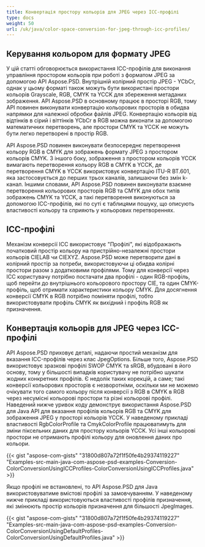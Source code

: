 ```yaml
---
title: Конвертація простору кольорів для JPEG через ICC-профілі
type: docs
weight: 50
url: /uk/java/color-space-conversion-for-jpeg-through-icc-profiles/
---
```


## **Керування кольором для формату JPEG**

У цій статті обговорюється використання ICC-профілів для виконання управління простором кольорів при роботі з форматом JPEG за допомогою API Aspose.PSD. Внутрішній колірний простір JPEG - YCbCr, однак у цьому форматі також можуть бути використані простори кольорів Grayscale, RGB, CMYK та YCCK для збереження метаданих зображення. API Aspose.PSD в основному працює в просторі RGB, тому API повинен виконувати конвертацію кольорових просторів в обидва напрямки для належної обробки файлів JPEG. Конвертацію кольорів від відтінків в сірий і віттінків YCbCr в RGB можна виконати за допомогою математичних перетворень, але простори CMYK та YCCK не можуть бути легко перетворені в простір RGB.

API Aspose.PSD повинен виконувати безпосереднє перетворення кольору RGB в CMYK для зображень формату JPEG з простором кольорів CMYK. З іншого боку, зображення з простором кольорів YCCK вимагають перетворення кольору RGB в CMYK в YCCK, де перетворення CMYK в YCCK використовує конвертацію ITU-R BT.601, яка застосовується до перших трьох каналів, залишаючи без змін k-канал. Іншими словами, API Aspose.PSD повинен виконувати взаємне перетворення кольорових просторів RGB та CMYK для обох типів зображень CMYK та YCCK, а такі перетворення виконуються за допомогою ICC-профілів, які по суті є таблицями пошуку, що описують властивості кольору та сприяють у кольорових перетвореннях.

## **ICC-профілі**

Механізм конверсії ICC використовує "Профілі", які відображають початковий простір кольору на пристрійно-незалежні простори кольорів CIELAB чи CIEXYZ. Aspose.PSD може перетворити дані в колірний простір за потреби, використовуючи ці обидва колірні простори разом з додатковими профілями. Тому для конверсії через ICC користувачу потрібно постачати два профілі - один RGB-профіль, щоб перейти до внутрішнього кольорового простору CIE, та один CMYK-профіль, щоб отримати характеристики кольору CMYK. Для досягнення конверсії CMYK в RGB потрібно поміняти профілі, тобто використовувати профіль CMYK як вихідний і профіль RGB як призначення.

## **Конвертація кольорів для JPEG через ICC-профілі**

API Aspose.PSD приховує деталі, надаючи простий механізм для вказання ICC-профілів через клас JpegOptions. Більше того, Aspose.PSD використовує зразкові профілі SWOP CMYK та sRGB, вбудовані в його основу, тому у більшості випадків користувачу не потрібно шукати жодних конкретних профілів. Є недолік таких корекцій, а саме; такі конверсії кольорових просторів є незворотніми, оскільки ми не можемо очікувати того самого кольору після конверсії з RGB в CMYK в RGB через несумісні кольорові простори та різні кольорові профілі. Наведений нижче уривок коду демонструє використання Aspose.PSD для Java API для вказання профілів кольорів RGB та CMYK для зображення JPEG у просторі кольорів YCCK. У наведеному прикладі властивості RgbColorProfile та CmykColorProfile працюватимуть для зміни піксельних даних для простору кольорів YCCK. Усі інші кольорові простори не отримають профілі кольору для оновлення даних про кольори.

{{< gist "aspose-com-gists" "31800d807a72f1f50fe4b29374119227" "Examples-src-main-java-com-aspose-psd-examples-Conversion-ColorConversionUsingICCProfiles-ColorConversionUsingICCProfiles.java" >}}


Якщо профілі не встановлені, то API Aspose.PSD для Java використовуватиме вмістові профілі за замовчуванням. У наведеному нижче прикладі використовуються властивості профілів призначення, які змінюють простір кольорів призначення для більшості JpegImages.

{{< gist "aspose-com-gists" "31800d807a72f1f50fe4b29374119227" "Examples-src-main-java-com-aspose-psd-examples-Conversion-ColorConversionUsingDefaultProfiles-ColorConversionUsingDefaultProfiles.java" >}}
